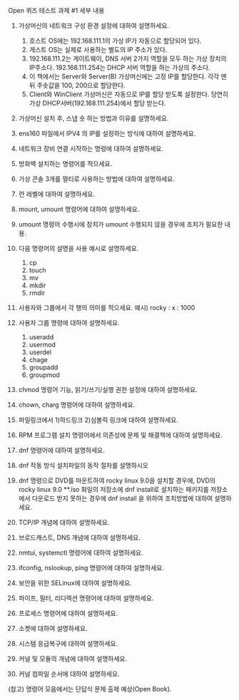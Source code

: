 Open 퀴즈 테스트 과제 #1 세부 내용

1. 가상머신의 네트워크 구성 환경 설정에 대하여 설명하세요. 
	1) 호스트 OS에는 192.168.111.1의 가상 IP가 자동으로 할당되어 있다.
	2) 게스트 OS는 실제로 사용하는 별도의 IP 주소가 있다.
	3) 192.168.111.2는 게이트웨이, DNS 서버 2가지 역할을 모두 하는 가상 장치의 IP주소다.
	   192.168.111.254는 DHCP 서버 역할을 하는 가상의 주소다.
	4) 이 책에서는 Server와 Server(B) 가상머신에는 고정 IP를 할당한다. 각각 맨 뒤 주솟값을 100, 200으로 할당한다.
	5) Client와 WinClient 가상머신은 자동으로 IP를 할당 받도록 설정한다. 당연히 가상 DHCP서버(192.168.111.254)에서 할당 받는다.

3. 가상머신 설치 후, 스냅 숏 하는 방법과 이유를 설명하세요. 
   

4. ens160 파일에서 IPV4 의 IP를 설정하는 방식에 대하여 설명하세요.

5. 네트워크 장비 연결 시작하는 명령에 대하여 설명하세요.

6. 방화벽 설치하는 명령어를 적으세요.

7. 가상 콘솔 3개를 멀티로 사용하는 방법에 대하여 설명하세요. 

8. 런 레벨에 대하여 설명하세요. 

9. mount, umount 명령어에 대하여 설명하세요. 

10. umount 명령어 수행시에 장치가 umount 수행되지 않을 경우에 조치가 필요한 내용.

11. 다음 명령어의 설명을 사용 예시로 설명하세요. 
    1. cp
    2. touch  
    3. mv 
    4. mkdir 
    5. rmdir

12. 사용자와 그룹에서 각 행의 의미를 적으세요. 
    예시)  rocky : x : 1000

12. 사용자 그룹 명령에 대하여 설명하세요. 
	1) useradd
	2) usermod
	3) userdel
	4) chage
	5) groupadd
	6) groupmod

14. chmod 명령어 기능, 읽기/쓰기/실행 권한 설정에 대하여 설명하세요. 

15. chown, charg 명령어에 대하여 설명하세요. 

16. 파일링크에서 1)하드링크 2)심볼릭 링크에 대하여 설명하세요.

17. RPM 프로그램 설치 명령어에서 의존성에 문제 및 해결책에 대하여 설명하세요. 

18. dnf 명령어에 대하여 설명하세요. 

19. dnf 작동 방식 설치파일의 동작 절차를 설명하시오

20. dnf 명령으로 DVD를 마운트하여 rocky linux 9.0을 설치할 경우에,
  DVD의 rocky linux 9.0 **.iso 화일의 저장소에 dnf install로 설치하는 패키지를 저장소에서 다운로드 받지 못하는 경우에 dnf install 을 위하여 조치방법에 대하여 설명하세요. 

20. TCP/IP 개념에 대하여 설명하세요. 

21. 브로드캐스트,  DNS 개념에 대하여 설명하세요. 

22. nmtui, systemctl 명령어에 대하여 설명하세요.

23. ifconfig, nslookup, ping 명령어에 대하여 설명하세요. 

24. 보안을 위한 SELinux에 대하여 설명하세요. 

25. 파이프, 필터, 리디렉션 명령어에 대하여 설명하세요. 

26. 프로세스 명령어에 대하여 설명하세요. 

27. 소켓에 대하여 설명하세요. 

28. 시스템 응급복구에 대하여 설명하세요. 

29. 커널 및 모듈의 개념에 대하여 설명하세요. 

30. 커널 컴파일 순서에 대하여 설명하세요. 

(참고) 명령어 모음에서는 단답식 문제 출제 예상(Open Book).